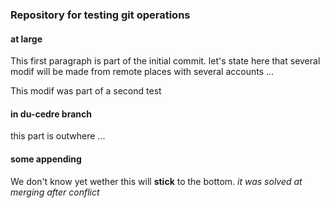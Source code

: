 ### Repository for testing git operations ###
#### at large ####

This first paragraph is part of the initial commit. let's state
here that several modif will be made from remote places with
several accounts ...

This modif was part of a second test

#### in du-cedre branch ####

this part is outwhere ...

#### some appending ####

We don't know yet wether this will **stick** to the bottom.
*it was solved at merging after conflict*
